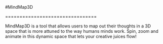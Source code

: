 #MindMap3D

================================

MindMap3D is a tool that allows users to map out their thoughts in a 3D space that is more attuned to the way humans minds work. Spin, zoom and animate in this dynamic space that lets your creative juices flow!
